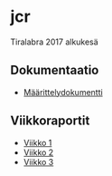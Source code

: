 # jcr
Tiralabra 2017 alkukesä
## Dokumentaatio
* [Määrittelydokumentti](doc/määrittelydokumentti.md)

## Viikkoraportit
* [Viikko 1](doc/viikkoraportit/viikko1.md)
* [Viikko 2](doc/viikkoraportit/viikko2.md)
* [Viikko 3](doc/viikkoraportit/viikko3.md)
